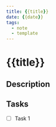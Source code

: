 ```yaml
---
title: {{title}}
date: {{date}}
tags: 
  - note
  - template
---
```


# {{title}}

## Description


## Tasks

- [ ] Task 1

